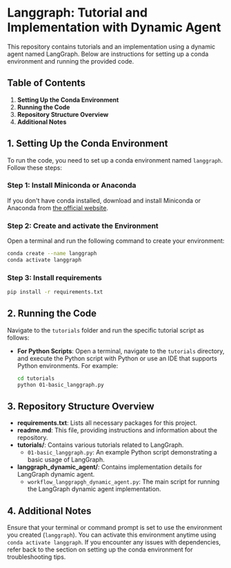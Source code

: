 
# Langgraph: Tutorial and Implementation with Dynamic Agent

This repository contains tutorials and an implementation using a dynamic agent named LangGraph. Below are instructions for setting up a conda environment and running the provided code.

## Table of Contents
1. **Setting Up the Conda Environment**
2. **Running the Code**
3. **Repository Structure Overview**
4. **Additional Notes**

## 1. Setting Up the Conda Environment

To run the code, you need to set up a conda environment named `langgraph`. Follow these steps:

### Step 1: Install Miniconda or Anaconda
If you don't have conda installed, download and install Miniconda or Anaconda from [the official website](https://docs.conda.io/en/latest/miniconda.html).

### Step 2: Create and activate the Environment
Open a terminal and run the following command to create your environment:

```bash
conda create --name langgraph
conda activate langgraph
```

### Step 3: Install requirements

```bash
pip install -r requirements.txt
```

## 2. Running the Code

Navigate to the `tutorials` folder and run the specific tutorial script as follows:

- **For Python Scripts**: Open a terminal, navigate to the `tutorials` directory, and execute the Python script with Python or use an IDE that supports Python environments. For example:
  ```bash
  cd tutorials
  python 01-basic_langgraph.py
  ```

## 3. Repository Structure Overview

- **requirements.txt**: Lists all necessary packages for this project.
- **readme.md**: This file, providing instructions and information about the repository.
- **tutorials/**: Contains various tutorials related to LangGraph.
  - `01-basic_langgraph.py`: An example Python script demonstrating a basic usage of LangGraph.
- **langgraph_dynamic_agent/**: Contains implementation details for LangGraph dynamic agent.
  - `workflow_langgrapgh_dynamic_agent.py`: The main script for running the LangGraph dynamic agent implementation.

## 4. Additional Notes

Ensure that your terminal or command prompt is set to use the environment you created (`langgraph`). You can activate this environment anytime using `conda activate langgraph`. If you encounter any issues with dependencies, refer back to the section on setting up the conda environment for troubleshooting tips.